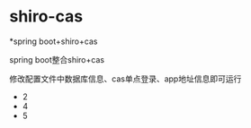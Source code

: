 # shiro-cas
*spring boot+shiro+cas

spring boot整合shiro+cas

修改配置文件中数据库信息、cas单点登录、app地址信息即可运行


+ 2
+ 4
+ 5
